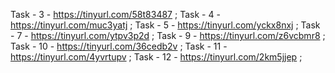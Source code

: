 Task - 3   - https://tinyurl.com/58t83487 ;
Task - 4   - https://tinyurl.com/muc3yatj ;
Task - 5   - https://tinyurl.com/yckx8nxj ; 
Task - 7   - https://tinyurl.com/ytpv3p2d ;
Task - 9   - https://tinyurl.com/z6vcbmr8 ;
Task - 10  - https://tinyurl.com/36cedb2v ;
Task - 11  - https://tinyurl.com/4yvrtupv ;
Task - 12  - https://tinyurl.com/2km5jjep ;
